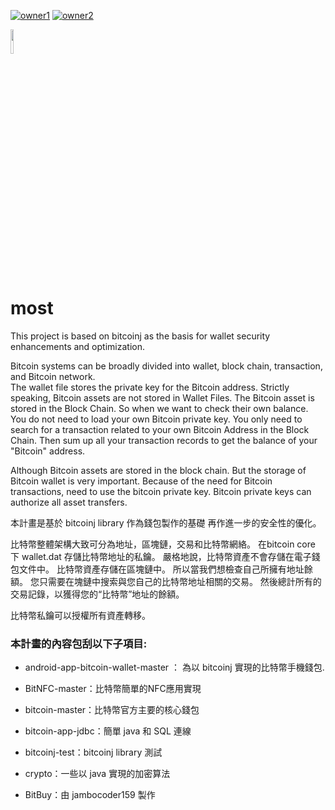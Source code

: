 [![owner1](https://img.shields.io/badge/Powered%20by-PW--Chen-blue.svg?style=flat)](https://github.com/PW-Chen) 
[![owner2](https://img.shields.io/badge/Powered%20by-jambocoder159-blue.svg?style=flat)](https://github.com/jambocoder159) 

<img src="https://raw.githubusercontent.com/PW-Chen/most/master/image/Bitcoin_Logo.png?token=AVzoQs5BB9zd4wnlYA9fiQBzMulONDbXks5Yz_uZwA%3D%3D" width="10%" height="10%">     

# most
This project is based on bitcoinj as the basis for wallet security enhancements and optimization.	

Bitcoin systems can be broadly divided into wallet, block chain, transaction, and Bitcoin network. 	
The wallet file stores the private key for the Bitcoin address. Strictly speaking, Bitcoin assets are not stored in Wallet Files. The Bitcoin asset is stored in the Block Chain. So when we want to check their own balance. You do not need to load your own Bitcoin private key. You only need to search for a transaction related to your own Bitcoin Address in the Block Chain. Then sum up all your transaction records to get the balance of your "Bitcoin" address.

Although Bitcoin assets are stored in the block chain. But the storage of Bitcoin wallet is very important. Because of the need for Bitcoin transactions, need to use the bitcoin private key. Bitcoin private keys can authorize all asset transfers. 

本計畫是基於 bitcoinj library 作為錢包製作的基礎 再作進一步的安全性的優化。

比特幣整體架構大致可分為地址，區塊鏈，交易和比特幣網絡。
在bitcoin core 下 wallet.dat 存儲比特幣地址的私鑰。 嚴格地說，比特幣資產不會存儲在電子錢包文件中。 比特幣資產存儲在區塊鏈中。 所以當我們想檢查自己所擁有地址餘額。  您只需要在塊鏈中搜索與您自己的比特幣地址相關的交易。 然後總計所有的交易記錄，以獲得您的“比特幣”地址的餘額。

比特幣私鑰可以授權所有資產轉移。 

### 本計畫的內容包刮以下子項目:

 * android-app-bitcoin-wallet-master ： 為以 bitcoinj 實現的比特幣手機錢包.

 * BitNFC-master：比特幣簡單的NFC應用實現
 
 * bitcoin-master：比特幣官方主要的核心錢包
 
 * bitcoin-app-jdbc：簡單 java 和 SQL 連線
 
 * bitcoinj-test：bitcoinj library 測試
 
 * crypto：一些以 java 實現的加密算法
 
 * BitBuy：由 jambocoder159 製作